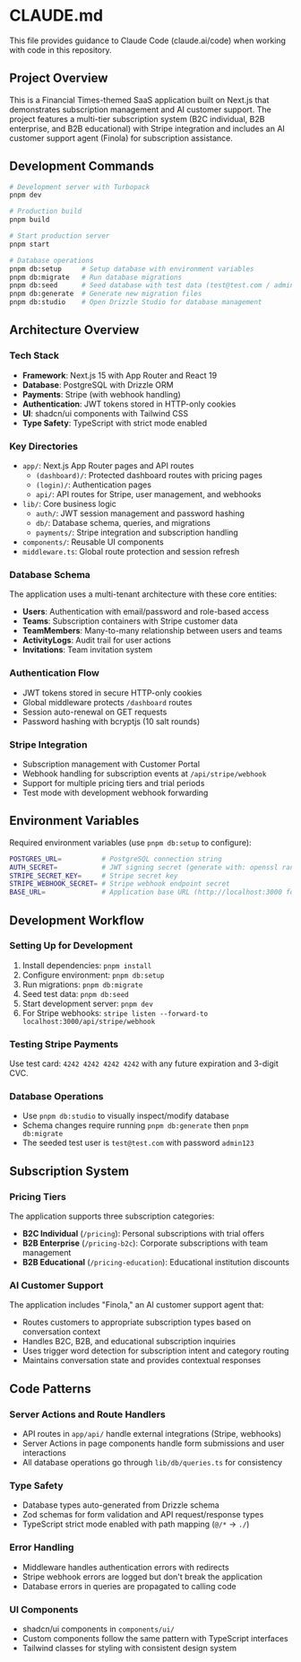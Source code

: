 # CLAUDE.md

This file provides guidance to Claude Code (claude.ai/code) when working with code in this repository.

## Project Overview

This is a Financial Times-themed SaaS application built on Next.js that demonstrates subscription management and AI customer support. The project features a multi-tier subscription system (B2C individual, B2B enterprise, and B2B educational) with Stripe integration and includes an AI customer support agent (Finola) for subscription assistance.

## Development Commands

```bash
# Development server with Turbopack
pnpm dev

# Production build
pnpm build

# Start production server
pnpm start

# Database operations
pnpm db:setup     # Setup database with environment variables
pnpm db:migrate   # Run database migrations
pnpm db:seed      # Seed database with test data (test@test.com / admin123)
pnpm db:generate  # Generate new migration files
pnpm db:studio    # Open Drizzle Studio for database management
```

## Architecture Overview

### Tech Stack
- **Framework**: Next.js 15 with App Router and React 19
- **Database**: PostgreSQL with Drizzle ORM
- **Payments**: Stripe (with webhook handling)
- **Authentication**: JWT tokens stored in HTTP-only cookies
- **UI**: shadcn/ui components with Tailwind CSS
- **Type Safety**: TypeScript with strict mode enabled

### Key Directories
- `app/`: Next.js App Router pages and API routes
  - `(dashboard)/`: Protected dashboard routes with pricing pages
  - `(login)/`: Authentication pages
  - `api/`: API routes for Stripe, user management, and webhooks
- `lib/`: Core business logic
  - `auth/`: JWT session management and password hashing
  - `db/`: Database schema, queries, and migrations
  - `payments/`: Stripe integration and subscription handling
- `components/`: Reusable UI components
- `middleware.ts`: Global route protection and session refresh

### Database Schema
The application uses a multi-tenant architecture with these core entities:
- **Users**: Authentication with email/password and role-based access
- **Teams**: Subscription containers with Stripe customer data
- **TeamMembers**: Many-to-many relationship between users and teams
- **ActivityLogs**: Audit trail for user actions
- **Invitations**: Team invitation system

### Authentication Flow
- JWT tokens stored in secure HTTP-only cookies
- Global middleware protects `/dashboard` routes
- Session auto-renewal on GET requests
- Password hashing with bcryptjs (10 salt rounds)

### Stripe Integration
- Subscription management with Customer Portal
- Webhook handling for subscription events at `/api/stripe/webhook`
- Support for multiple pricing tiers and trial periods
- Test mode with development webhook forwarding

## Environment Variables

Required environment variables (use `pnpm db:setup` to configure):
```bash
POSTGRES_URL=          # PostgreSQL connection string
AUTH_SECRET=           # JWT signing secret (generate with: openssl rand -base64 32)
STRIPE_SECRET_KEY=     # Stripe secret key
STRIPE_WEBHOOK_SECRET= # Stripe webhook endpoint secret
BASE_URL=              # Application base URL (http://localhost:3000 for dev)
```

## Development Workflow

### Setting Up for Development
1. Install dependencies: `pnpm install`
2. Configure environment: `pnpm db:setup`
3. Run migrations: `pnpm db:migrate`
4. Seed test data: `pnpm db:seed`
5. Start development server: `pnpm dev`
6. For Stripe webhooks: `stripe listen --forward-to localhost:3000/api/stripe/webhook`

### Testing Stripe Payments
Use test card: `4242 4242 4242 4242` with any future expiration and 3-digit CVC.

### Database Operations
- Use `pnpm db:studio` to visually inspect/modify database
- Schema changes require running `pnpm db:generate` then `pnpm db:migrate`
- The seeded test user is `test@test.com` with password `admin123`

## Subscription System

### Pricing Tiers
The application supports three subscription categories:
- **B2C Individual** (`/pricing`): Personal subscriptions with trial offers
- **B2B Enterprise** (`/pricing-b2c`): Corporate subscriptions with team management
- **B2B Educational** (`/pricing-education`): Educational institution discounts

### AI Customer Support
The application includes "Finola," an AI customer support agent that:
- Routes customers to appropriate subscription types based on conversation context
- Handles B2C, B2B, and educational subscription inquiries
- Uses trigger word detection for subscription intent and category routing
- Maintains conversation state and provides contextual responses

## Code Patterns

### Server Actions and Route Handlers
- API routes in `app/api/` handle external integrations (Stripe, webhooks)
- Server Actions in page components handle form submissions and user interactions
- All database operations go through `lib/db/queries.ts` for consistency

### Type Safety
- Database types auto-generated from Drizzle schema
- Zod schemas for form validation and API request/response types
- TypeScript strict mode enabled with path mapping (`@/*` → `./`)

### Error Handling
- Middleware handles authentication errors with redirects
- Stripe webhook errors are logged but don't break the application
- Database errors in queries are propagated to calling code

### UI Components
- shadcn/ui components in `components/ui/`
- Custom components follow the same pattern with TypeScript interfaces
- Tailwind classes for styling with consistent design system